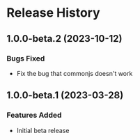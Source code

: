 # Release History

## 1.0.0-beta.2 (2023-10-12)

### Bugs Fixed

- Fix the bug that commonjs doesn't work

## 1.0.0-beta.1 (2023-03-28)

### Features Added

- Initial beta release
